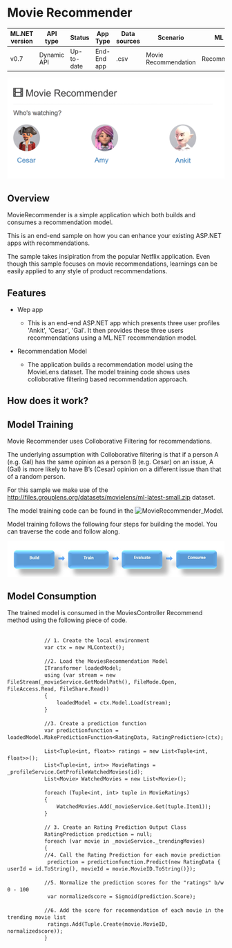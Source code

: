 # Movie Recommender 

| ML.NET version | API type          | Status                        | App Type    | Data sources | Scenario            | ML Task                   | Algorithms                  |
|----------------|-------------------|-------------------------------|-------------|-----------|---------------------|---------------------------|-----------------------------|
|v0.7| Dynamic API | Up-to-date | End-End app | .csv | Movie Recommendation | Recommendation | Field Aware Factorization Machines |

![Alt Text](https://github.com/dotnet/machinelearning-samples/blob/master/samples/csharp/end-to-end-apps/Recommendation-MovieRecommender/MovieRecommender/movierecommender/wwwroot/images/movierecommender.gif)

## Overview

MovieRecommender is a simple application which both builds and consumes a recommendation model. 

This is an end-end sample on how you can enhance your existing ASP.NET apps with recommendations. 

The sample takes insipiration from the popular Netflix application. Even though this sample focuses on movie recommendations, learnings can be easily applied to any style of product recommendations. 

## Features
* Wep app 
    * This is an end-end ASP.NET app which presents three user profiles 'Ankit', 'Cesar', 'Gal'. It then provides these three users 
      recommendations using a ML.NET recommendation model.   

* Recommendation Model 
    * The application builds a recommendation model using the MovieLens dataset. The model training code shows 
      uses colloborative filtering based recommendation approach. 

## How does it work?

## Model Training 

Movie Recommender uses Colloborative Filtering for recommendations. 

The underlying assumption with Colloborative filtering is that if a person A (e.g. Gal) has the same opinion as a person B (e.g. Cesar) on an issue, A (Gal) is more likely to have B’s (Cesar) opinion on a different issue than that of a random person. 

For this sample we make use of the http://files.grouplens.org/datasets/movielens/ml-latest-small.zip dataset. 

The model training code can be found in the ![MovieRecommender_Model](https://github.com/dotnet/machinelearning-samples/tree/master/samples/csharp/end-to-end-apps/Recommendation-MovieRecommender/MovieRecommender_Model).

Model training follows the following four steps for building the model. You can traverse the code and follow along. 

![Build -> Train -> Evaluate -> Consume](https://github.com/dotnet/machinelearning-samples/blob/master/samples/csharp/getting-started/shared_content/modelpipeline.png)

## Model Consumption
The trained model is consumed in the MoviesController Recommend method using the following piece of code. 

```CSharp

            // 1. Create the local environment
            var ctx = new MLContext();
            
            //2. Load the MoviesRecommendation Model
            ITransformer loadedModel;
            using (var stream = new FileStream(_movieService.GetModelPath(), FileMode.Open, FileAccess.Read, FileShare.Read))
            {
                loadedModel = ctx.Model.Load(stream);
            }

            //3. Create a prediction function
            var predictionfunction = loadedModel.MakePredictionFunction<RatingData, RatingPrediction>(ctx);
            
            List<Tuple<int, float>> ratings = new List<Tuple<int, float>>();
            List<Tuple<int, int>> MovieRatings = _profileService.GetProfileWatchedMovies(id);
            List<Movie> WatchedMovies = new List<Movie>();

            foreach (Tuple<int, int> tuple in MovieRatings)
            {
                WatchedMovies.Add(_movieService.Get(tuple.Item1));
            }

            // 3. Create an Rating Prediction Output Class
            RatingPrediction prediction = null;
            foreach (var movie in _movieService._trendingMovies)
            {
            //4. Call the Rating Prediction for each movie prediction
             prediction = predictionfunction.Predict(new RatingData { userId = id.ToString(), movieId = movie.MovieID.ToString()});
              
            //5. Normalize the prediction scores for the "ratings" b/w 0 - 100
             var normalizedscore = Sigmoid(prediction.Score);

            //6. Add the score for recommendation of each movie in the trending movie list
             ratings.Add(Tuple.Create(movie.MovieID, normalizedscore));
            }





